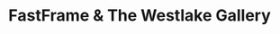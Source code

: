 ---
title: "FastFrame & The Westlake Gallery"
url: /austin/fastframe-and-the-westlake-gallery/
shop: frame
---